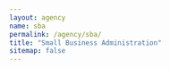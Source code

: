 ```yaml
---
layout: agency
name: sba
permalink: /agency/sba/
title: "Small Business Administration"
sitemap: false
---
```

